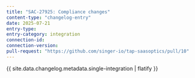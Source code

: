 ```yaml
---
title: "SAC-27925: Compliance changes"
content-type: "changelog-entry"
date: 2025-07-21
entry-type: 
entry-category: integration
connection-id: 
connection-version: 
pull-request: "https://github.com/singer-io/tap-saasoptics/pull/10"
---
```

{{ site.data.changelog.metadata.single-integration | flatify }}
